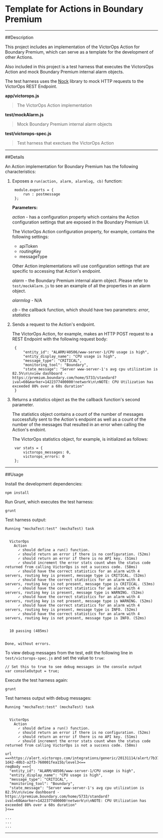 # Template for Actions in Boundary Premium

---

##Description

This project includes an implementation of the VictorOps Action for Boundary
Premium, which can serve as a template for the development of other Actions.

Also included in this project is a test harness that executes the VictorsOps
Action and mock Boundary Premium internal alarm objects.

The test harness uses the [Nock](https://github.com/pgte/nock "Nock") library
to mock HTTP requests to the VictorOps REST Endpoint.

**app/victorops.js**

> The VictorOps Action implementation

**test/mockAlarm.js**

> Mock Boundary Premium internal alarm objects

**test/victorops-spec.js**

> Test harness that exectues the VictorOps Action

---

##Details

An Action implementation for Boundary Premium has the following characteristics:

1. Exposes a `run(action, alarm, alarmlog, cb)` function:

		module.exports = {
			run : postmessage
		};

	**Parameters:**

	*action* - has a configuration property which contains the Action configuration
	settings that are exposed in the Boundary Premium UI.

	The VictorOps Action configuration property, for example, contains the following
	settings:

	* apiToken
	* routingKey
	* messageType

	Other Action implementations will use configuration settings that are specific
	to accessing that Action's endpoint.

	*alarm* - the Boundary Premium internal alarm object. Please refer to `test/mockAlarm.js`
	to see an example of all the properties in an alarm object.

	*alarmlog* - N/A

	*cb* - the callback function, which should have two parameters: *error*, *statistics*

2. Sends a request to the Action's endpoint.

	The VictorOps Action, for example, makes an HTTP POST request to a REST Endpoint
	with the following request body:

		{
			"entity_id": "ALARM/40506/www-server-1/CPU usage is high",
			"entity_display_name": "CPU usage is high",
			"message_type": "CRITICAL",
			"monitoring_tool": "Boundary",
			"state_message": "Server www-server-1's avg cpu utilization is 82.5%\n\nview dashboard - https://premium.boundary.com/home/5733/standard?ival=60&marker=1422377400000!network\n\nNOTE: CPU Utilization has exceeded 80% over a 60s duration"
		}

3. Returns a statistics object as the the callback function's second parameter.

	The statistics object contains a count of the number of messages successfully
	sent to the Action's endpoint as well as a count of the number of the messages
	that resulted in an error when calling the Action's endoint.

	The VictorOps statistics object, for example, is initialized as follows:

		var stats = {
			victorops_messages: 0,
			victorops_errors: 0
		};
---

##Usage

Install the development dependencies:

	npm install

Run Grunt, which executes the test harness:

	grunt

Test harness output:

	Running "mochaTest:test" (mochaTest) task


      VictorOps
        Action
          ✓ should define a run() function.
          ✓ should return an error if there is no configuration. (52ms)
          ✓ should return an error if there is no API key. (51ms)
          ✓ should increment the error stats count when the status code returned from calling VictorOps is not a success code. (58ms)
          ✓ should have the correct statistics for an alarm with 4 servers, routing key is present, message type is CRITICAL. (52ms)
          ✓ should have the correct statistics for an alarm with 4 servers, routing key is not present, message type is CRITICAL. (53ms)
          ✓ should have the correct statistics for an alarm with 4 servers, routing key is present, message type is WARNING. (52ms)
          ✓ should have the correct statistics for an alarm with 4 servers, routing key is not present, message type is WARNING. (52ms)
          ✓ should have the correct statistics for an alarm with 4 servers, routing key is present, message type is INFO. (52ms)
          ✓ should have the correct statistics for an alarm with 4 servers, routing key is not present, message type is INFO. (52ms)


      10 passing (485ms)


    Done, without errors.

To view debug messages from the test, edit the following line in `test/victorops-spec.js` and set the value to `true`:

	// Set this to true to see debug messages in the console output
    var consoleOutput = true;

Execute the test harness again:

	grunt

Test harness output with debug messages:

	Running "mochaTest:test" (mochaTest) task


      VictorOps
        Action
          ✓ should define a run() function.
          ✓ should return an error if there is no configuration. (52ms)
          ✓ should return an error if there is no API key. (51ms)
          ✓ should increment the error stats count when the status code returned from calling VictorOps is not a success code. (58ms)

    url ==>https://alert.victorops.com/integrations/generic/20131114/alert/7b37e7c0-1d42-40b3-a2f3-760001fea15b/level3<==
    reqBody ==>{
      "entity_id": "ALARM/40506/www-server-1/CPU usage is high",
      "entity_display_name": "CPU usage is high",
      "message_type": "CRITICAL",
      "monitoring_tool": "Boundary",
      "state_message": "Server www-server-1's avg cpu utilization is 82.5%\n\nview dashboard - https://premium.boundary.com/home/5733/standard?ival=60&marker=1422377400000!network\n\nNOTE: CPU Utilization has exceeded 80% over a 60s duration"
    }<==

	...
	...
	...

---